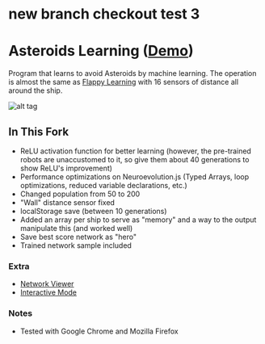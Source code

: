 # new branch checkout test 3
# Asteroids Learning ([Demo](https://zoeweinberg.github.io/AsteroidsLearning/))

Program that learns to avoid Asteroids by machine learning. The operation is almost the same as [Flappy Learning](https://github.com/xviniette/FlappyLearning) with 16 sensors of distance all around the ship.

![alt tag](https://github.com/xviniette/AsteroidsLearning/blob/gh-pages/img/asteroidlearning.png?raw=true)

## In This Fork
- ReLU activation function for better learning (however, the pre-trained robots are unaccustomed to it, so give them about 40 generations to show ReLU's improvement)
- Performance optimizations on Neuroevolution.js (Typed Arrays, loop optimizations, reduced variable declarations, etc.)
- Changed population from 50 to 200
- "Wall" distance sensor fixed
- localStorage save (between 10 generations)
- Added an array per ship to serve as "memory" and a way to the output manipulate this (and worked well)
- Save best score network as "hero"
- Trained network sample included

### Extra
- [Network Viewer](https://vcasagrande.github.io/AsteroidsLearning/viewer.html)
- [Interactive Mode](https://vcasagrande.github.io/AsteroidsLearning/test.html)

### Notes
- Tested with Google Chrome and Mozilla Firefox
